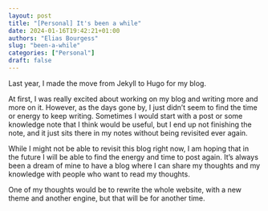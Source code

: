 ```yaml
---
layout: post
title: "[Personal] It's been a while"
date: 2024-01-16T19:42:21+01:00
authors: "Elias Bourgess"
slug: "been-a-while"
categories: ["Personal"]
draft: false
---
```


Last year, I made the move from Jekyll to Hugo for my blog.

At first, I was really excited about working on my blog and writing more and more on it. However, as the days gone by, I just didn’t seem to find the time or energy to keep writing. Sometimes I would start with a post or some knowledge note that I think would be useful, but I end up not finishing the note, and it just sits there in my notes without being revisited ever again. 

While I might not be able to revisit this blog right now, I am hoping that in the future I will be able to find the energy and time to post again. It’s always been a dream of mine to have a blog where I can share my thoughts and my knowledge with people who want to read my thoughts.

One of my thoughts would be to rewrite the whole website, with a new theme and another engine, but that will be for another time.